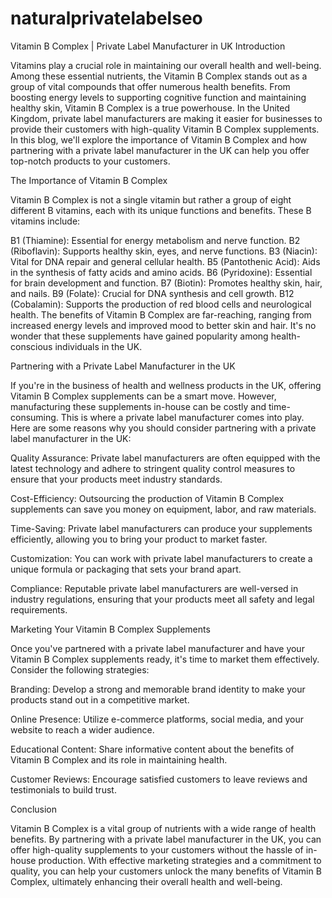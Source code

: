 # naturalprivatelabelseo
Vitamin B Complex | Private Label Manufacturer in UK
Introduction

Vitamins play a crucial role in maintaining our overall health and well-being. Among these essential nutrients, the Vitamin B Complex stands out as a group of vital compounds that offer numerous health benefits. From boosting energy levels to supporting cognitive function and maintaining healthy skin, Vitamin B Complex is a true powerhouse. In the United Kingdom, private label manufacturers are making it easier for businesses to provide their customers with high-quality Vitamin B Complex supplements. In this blog, we'll explore the importance of Vitamin B Complex and how partnering with a private label manufacturer in the UK can help you offer top-notch products to your customers.

The Importance of Vitamin B Complex

Vitamin B Complex is not a single vitamin but rather a group of eight different B vitamins, each with its unique functions and benefits. These B vitamins include:

B1 (Thiamine): Essential for energy metabolism and nerve function.
B2 (Riboflavin): Supports healthy skin, eyes, and nerve functions.
B3 (Niacin): Vital for DNA repair and general cellular health.
B5 (Pantothenic Acid): Aids in the synthesis of fatty acids and amino acids.
B6 (Pyridoxine): Essential for brain development and function.
B7 (Biotin): Promotes healthy skin, hair, and nails.
B9 (Folate): Crucial for DNA synthesis and cell growth.
B12 (Cobalamin): Supports the production of red blood cells and neurological health.
The benefits of Vitamin B Complex are far-reaching, ranging from increased energy levels and improved mood to better skin and hair. It's no wonder that these supplements have gained popularity among health-conscious individuals in the UK.

Partnering with a Private Label Manufacturer in the UK

If you're in the business of health and wellness products in the UK, offering Vitamin B Complex supplements can be a smart move. However, manufacturing these supplements in-house can be costly and time-consuming. This is where a private label manufacturer comes into play. Here are some reasons why you should consider partnering with a private label manufacturer in the UK:

Quality Assurance: Private label manufacturers are often equipped with the latest technology and adhere to stringent quality control measures to ensure that your products meet industry standards.

Cost-Efficiency: Outsourcing the production of Vitamin B Complex supplements can save you money on equipment, labor, and raw materials.

Time-Saving: Private label manufacturers can produce your supplements efficiently, allowing you to bring your product to market faster.

Customization: You can work with private label manufacturers to create a unique formula or packaging that sets your brand apart.

Compliance: Reputable private label manufacturers are well-versed in industry regulations, ensuring that your products meet all safety and legal requirements.

Marketing Your Vitamin B Complex Supplements

Once you've partnered with a private label manufacturer and have your Vitamin B Complex supplements ready, it's time to market them effectively. Consider the following strategies:

Branding: Develop a strong and memorable brand identity to make your products stand out in a competitive market.

Online Presence: Utilize e-commerce platforms, social media, and your website to reach a wider audience.

Educational Content: Share informative content about the benefits of Vitamin B Complex and its role in maintaining health.

Customer Reviews: Encourage satisfied customers to leave reviews and testimonials to build trust.

Conclusion

Vitamin B Complex is a vital group of nutrients with a wide range of health benefits. By partnering with a private label manufacturer in the UK, you can offer high-quality supplements to your customers without the hassle of in-house production. With effective marketing strategies and a commitment to quality, you can help your customers unlock the many benefits of Vitamin B Complex, ultimately enhancing their overall health and well-being.




